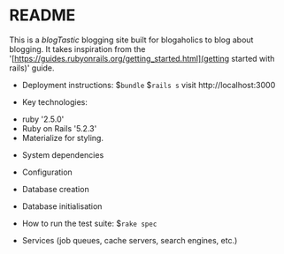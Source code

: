 # README

This is a *blogTastic* blogging site built for blogaholics to blog about blogging.
It takes inspiration from the '[https://guides.rubyonrails.org/getting_started.html](getting started with rails)' guide.

* Deployment instructions:
$`bundle`
$`rails s`
visit http://localhost:3000

* Key technologies:
- ruby '2.5.0'
- Ruby on Rails '5.2.3'
- Materialize for styling.

* System dependencies

* Configuration

* Database creation

* Database initialisation

* How to run the test suite:
$`rake spec`

* Services (job queues, cache servers, search engines, etc.)
